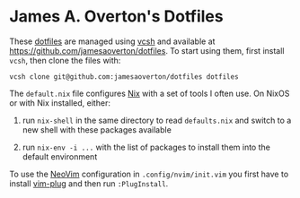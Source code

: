 # James A. Overton's Dotfiles

These [dotfiles](http://dotfiles.github.io) are managed using [vcsh](https://github.com/RichiH/vcsh) and available at <https://github.com/jamesaoverton/dotfiles>. To start using them, first install `vcsh`, then clone the files with:

    vcsh clone git@github.com:jamesaoverton/dotfiles dotfiles

The `default.nix` file configures [Nix](https://nixos.org/nix/) with a set of tools I often use. On NixOS or with Nix installed, either:

1. run `nix-shell` in the same directory to read `defaults.nix` and switch to a new shell with these packages available

2. run `nix-env -i ...` with the list of packages to install them into the default environment

To use the [NeoVim](https://neovim.io) configuration in `.config/nvim/init.vim` you first have to install [vim-plug](https://github.com/junegunn/vim-plug) and then run `:PlugInstall`.
